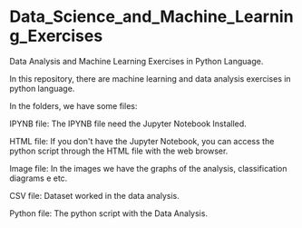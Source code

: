 # Data_Science_and_Machine_Learning_Exercises
Data Analysis and Machine Learning Exercises in Python Language.


In this repository, there are machine learning and data analysis exercises in python language.

In the folders, we have some files:

IPYNB file: The IPYNB file need the Jupyter Notebook Installed.

HTML file: If you don't have the Jupyter Notebook, you can access the python script through the HTML file with the web browser.

Image file: In the images we have the graphs of the analysis, classification diagrams e etc.

CSV file: Dataset worked in the data analysis.

Python file: The python script with the Data Analysis.
